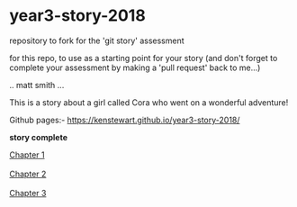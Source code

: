 # year3-story-2018
repository to fork for the 'git story' assessment

for this repo, to use as a starting point for your story
(and don't forget to complete your assessment by making a 'pull request' back to me...)

.. matt smith ...


This is a story about a girl called Cora who went on a wonderful adventure!

Github pages:- 
https://kenstewart.github.io/year3-story-2018/

**story complete**

<a href="https://kenstewart.github.io/year3-story-2018/chapter01"> Chapter 1 </a>
<br><br>
<a href="https://kenstewart.github.io/year3-story-2018/chapter02"> Chapter 2 </a>
<br><br>
<a href="https://kenstewart.github.io/year3-story-2018/chapter03"> Chapter 3 </a>